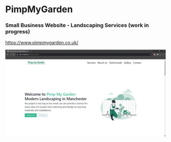 # PimpMyGarden

### Small Business Website - Landscaping Services (work in progress) 
https://www.pimpmygarden.co.uk/

![](screenshot.png)
